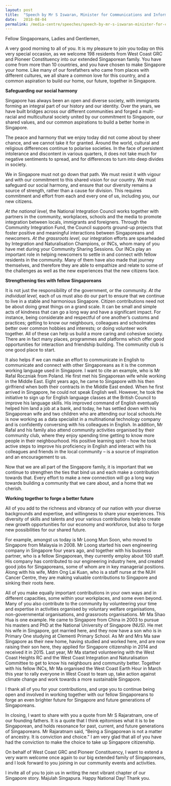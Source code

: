 ```yaml
---
layout: post
title:  "Speech by Mr S Iswaran, Minister for Communications and Information & Minister-in-charge of Trade Relations, at the West Coast GRC National Citizenship Ceremony on 4 August 2018"
date:   2018-08-04
permalink: /media-centre/speeches/speech-by-mr-s-iswaran-minister-for-communications-and-information-at-the-west-coast-grc-national-citizenship-ceremony-on-4-august-2018/
---
```


Fellow Singaporeans,
Ladies and Gentlemen,

A very good morning to all of you. It is my pleasure to join you today on this very special occasion, as we welcome 198 residents from West Coast GRC and Pioneer Constituency into our extended Singaporean family. You have come from more than 10 countries, and you have chosen to make Singapore your home. Like many of our forefathers who came from places with different cultures, we all share a common love for this country, and a common aspiration to build our home, our future, together in Singapore.

**Safeguarding our social harmony**

Singapore has always been an open and diverse society, with immigrants forming an integral part of our history and our identity. Over the years, we have built bridges across our different communities and forged a multi-racial and multicultural society united by our commitment to Singapore, our shared values, and our common aspirations to build a better home in Singapore.

The peace and harmony that we enjoy today did not come about by sheer chance, and we cannot take it for granted. Around the world, cultural and religious differences continue to polarise societies. In the face of persistent intolerance and discontent in various quarters, it does not take much for negative sentiments to spread, and for differences to turn into deep divides in society.

We in Singapore must not go down that path. We must resist it with vigour and with our commitment to this shared vision for our country. We must safeguard our social harmony, and ensure that our diversity remains a source of strength, rather than a cause for division. This requires commitment and effort from each and every one of us, including you, our new citizens.

_At the national level,_ the National Integration Council works together with partners in the community, workplaces, schools and the media to promote integration between locals, immigrants and foreigners. Through the Community Integration Fund, the Council supports ground-up projects that foster positive and meaningful interactions between Singaporeans and newcomers. _At the grassroots level,_ our integration efforts are spearheaded by Integration and Naturalisation Champions, or INCs, whom many of you have met during your Community Sharing Sessions. Our INCs play an important role in helping newcomers to settle in and connect with fellow residents in the community. Many of them have also made that journey themselves, and therefore they are able to empathize and relate to some of the challenges as well as the new experiences that the new citizens face.

**Strengthening ties with fellow Singaporeans**

It is not just the responsibility of the government, or the community. _At the individual level,_ each of us must also do our part to ensure that we continue to live in a stable and harmonious Singapore. Citizen contributions need not be about doing great things on a grand scale. It can be small and simple acts of kindness that can go a long way and have a significant impact. For instance, being considerate and respectful of one another’s customs and practices; getting to know our neighbours, colleagues and schoolmates better over common hobbies and interests; or doing volunteer work together. All of these can help us build a more caring and cohesive society. There are in fact many places, programmes and platforms which offer good opportunities for interaction and friendship building. The community club is one good place to start.

It also helps if we can make an effort to communicate in English to communicate and connect with other Singaporeans as it is the common working language used in Singapore. I want to cite an example, who is Mr Rafal Roczniak from Poland. He first met his Singaporean wife while working in the Middle East. Eight years ago, he came to Singapore with his then girlfriend when both their contracts in the Middle East ended. When he first arrived in Singapore, he could not speak English well. However, he took the initiative to sign up for English language classes at the British Council to improve his language skills. His improved command of English eventually helped him land a job at a bank, and today, he has settled down with his Singaporean wife and two children who are attending our local schools.He is now working as a data specialist in a multinational technology company and is confidently conversing with his colleagues in English. In addition, Mr Rafal and his family also attend community activities organised by their community club, where they enjoy spending time getting to know more people in their neighbourhood. His positive learning spirit – how he took active steps to improve his proficiency in English and interact with his colleagues and friends in the local community – is a source of inspiration and an encouragement to us.

Now that we are all part of the Singapore family, it is important that we continue to strengthen the ties that bind us and each make a contribution towards that. Every effort to make a new connection will go a long way towards building a community that we care about, and a home that we cherish.

**Working together to forge a better future**

All of you add to the richness and vibrancy of our nation with your diverse backgrounds and expertise, and willingness to share your experiences. This diversity of skills and talents and your various contributions help to create new growth opportunities for our economy and workforce, but also to forge new possibilities for our shared future.

For example, amongst us today is Mr Loong Mun Soon, who moved to Singapore from Malaysia in 2008. Mr Loong started his own engineering company in Singapore four years ago, and together with his business partner, who is a fellow Singaporean, they currently employ about 100 staff. His company has contributed to our engineering industry here, and created good jobs for Singaporeans, some of whom are in key managerial positions. Along with his wife, Mdm Ong Lai Kuan, who is a staff nurse at the NUH Cancer Centre, they are making valuable contributions to Singapore and sinking their roots here.

All of you make equally important contributions in your own ways and in different capacities, some within your workplaces, and some even beyond. Many of you also contribute to the community by volunteering your time and expertise in activities organised by voluntary welfare organisations, non-governmental organisations, and grassroots organisations. Mr Ma Shao Hua is one example. He came to Singapore from China in 2003 to pursue his masters and PhD at the National University of Singapore (NUS). He met his wife in Singapore, got married here, and they now have a son who is in Primary One studying at Clementi Primary School. As Mr and Mrs Ma saw Singapore as their new home, having studied and worked here, and are now raising their son here, they applied for Singapore citizenship in 2014 and received it in 2015. Last year, Mr Ma started volunteering with the West Coast Heights RC and the West Coast Integration and Naturalisation Committee to get to know his neighbours and community better. Together with his fellow INCs, Mr Ma organised the West Coast Earth Hour in March this year to rally everyone in West Coast to team up, take action against climate change and work towards a more sustainable Singapore.

I thank all of you for your contributions, and urge you to continue being open and involved in working together with our fellow Singaporeans to forge an even brighter future for Singapore and future generations of Singaporeans.

In closing, I want to share with you a quote from Mr S Rajaratnam, one of our founding fathers. It is a quote that I think epitomises what it is to be Singaporean, and holds resonance for past, current, and future generations of Singaporeans. Mr Rajaratnam said, “Being a Singaporean is not a matter of ancestry. It is conviction and choice.” I am very glad that all of you have had the conviction to make the choice to take up Singapore citizenship.

On behalf of West Coast GRC and Pioneer Constituency, I want to extend a very warm welcome once again to our big extended family of Singaporeans, and I look forward to you joining in our community events and activities.

I invite all of you to join us in writing the next vibrant chapter of our Singapore story. Majulah Singapura. Happy National Day! Thank you.

